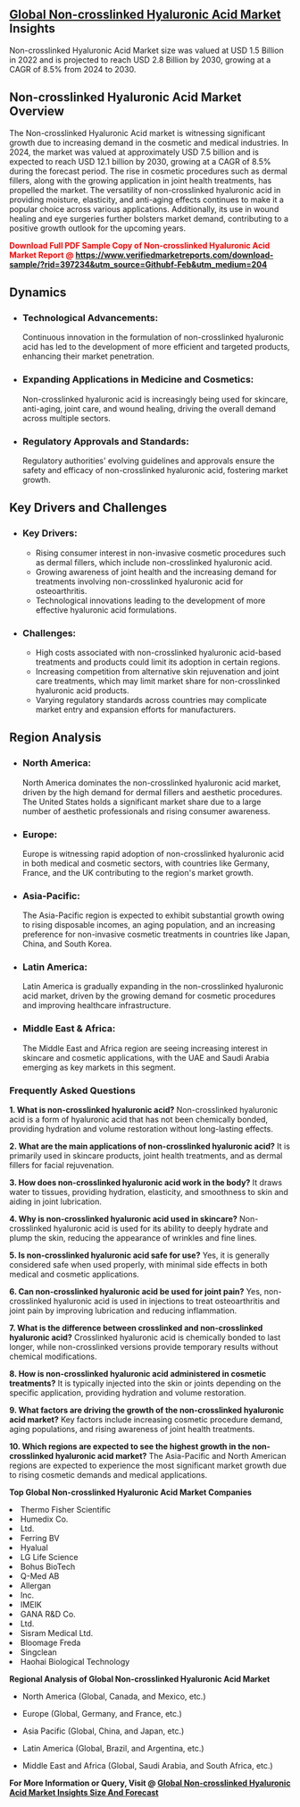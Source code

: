 <h2><a href="https://www.verifiedmarketreports.com/download-sample/?rid=397234&amp;utm_source=Githubf&amp;utm_medium=204" target="_blank">Global Non-crosslinked Hyaluronic Acid Market</a> Insights</h2><p>Non-crosslinked Hyaluronic Acid Market size was valued at USD 1.5 Billion in 2022 and is projected to reach USD 2.8 Billion by 2030, growing at a CAGR of 8.5% from 2024 to 2030.</p><p> <h2>Non-crosslinked Hyaluronic Acid Market Overview</h2> <p>The Non-crosslinked Hyaluronic Acid market is witnessing significant growth due to increasing demand in the cosmetic and medical industries. In 2024, the market was valued at approximately USD 7.5 billion and is expected to reach USD 12.1 billion by 2030, growing at a CAGR of 8.5% during the forecast period. The rise in cosmetic procedures such as dermal fillers, along with the growing application in joint health treatments, has propelled the market. The versatility of non-crosslinked hyaluronic acid in providing moisture, elasticity, and anti-aging effects continues to make it a popular choice across various applications. Additionally, its use in wound healing and eye surgeries further bolsters market demand, contributing to a positive growth outlook for the upcoming years.</p> <p><strong><p><span class=""><span style="color: #ff0000;"><strong>Download Full PDF Sample Copy of Non-crosslinked Hyaluronic Acid Market Report</strong> @ </span><a href="https://www.verifiedmarketreports.com/download-sample/?rid=397234&amp;utm_source=Githubf-Feb&amp;utm_medium=204" target="_blank">https://www.verifiedmarketreports.com/download-sample/?rid=397234&amp;utm_source=Githubf-Feb&amp;utm_medium=204</a></span></p></strong></p> <h2>Dynamics</h2> <ul> <li><h3>Technological Advancements:</h3> Continuous innovation in the formulation of non-crosslinked hyaluronic acid has led to the development of more efficient and targeted products, enhancing their market penetration.</li> <li><h3>Expanding Applications in Medicine and Cosmetics:</h3> Non-crosslinked hyaluronic acid is increasingly being used for skincare, anti-aging, joint care, and wound healing, driving the overall demand across multiple sectors.</li> <li><h3>Regulatory Approvals and Standards:</h3> Regulatory authorities' evolving guidelines and approvals ensure the safety and efficacy of non-crosslinked hyaluronic acid, fostering market growth.</li> </ul> <h2>Key Drivers and Challenges</h2> <ul> <li><h3>Key Drivers:</h3> <ul> <li>Rising consumer interest in non-invasive cosmetic procedures such as dermal fillers, which include non-crosslinked hyaluronic acid.</li> <li>Growing awareness of joint health and the increasing demand for treatments involving non-crosslinked hyaluronic acid for osteoarthritis.</li> <li>Technological innovations leading to the development of more effective hyaluronic acid formulations.</li> </ul> </li> <li><h3>Challenges:</h3> <ul> <li>High costs associated with non-crosslinked hyaluronic acid-based treatments and products could limit its adoption in certain regions.</li> <li>Increasing competition from alternative skin rejuvenation and joint care treatments, which may limit market share for non-crosslinked hyaluronic acid products.</li> <li>Varying regulatory standards across countries may complicate market entry and expansion efforts for manufacturers.</li> </ul> </li> </ul> <h2>Region Analysis</h2> <ul> <li><h3>North America:</h3> North America dominates the non-crosslinked hyaluronic acid market, driven by the high demand for dermal fillers and aesthetic procedures. The United States holds a significant market share due to a large number of aesthetic professionals and rising consumer awareness.</li> <li><h3>Europe:</h3> Europe is witnessing rapid adoption of non-crosslinked hyaluronic acid in both medical and cosmetic sectors, with countries like Germany, France, and the UK contributing to the region's market growth.</li> <li><h3>Asia-Pacific:</h3> The Asia-Pacific region is expected to exhibit substantial growth owing to rising disposable incomes, an aging population, and an increasing preference for non-invasive cosmetic treatments in countries like Japan, China, and South Korea.</li> <li><h3>Latin America:</h3> Latin America is gradually expanding in the non-crosslinked hyaluronic acid market, driven by the growing demand for cosmetic procedures and improving healthcare infrastructure.</li> <li><h3>Middle East & Africa:</h3> The Middle East and Africa region are seeing increasing interest in skincare and cosmetic applications, with the UAE and Saudi Arabia emerging as key markets in this segment.</li> </ul> <h3>Frequently Asked Questions</h3> <p><strong>1. What is non-crosslinked hyaluronic acid?</strong> Non-crosslinked hyaluronic acid is a form of hyaluronic acid that has not been chemically bonded, providing hydration and volume restoration without long-lasting effects.</p> <p><strong>2. What are the main applications of non-crosslinked hyaluronic acid?</strong> It is primarily used in skincare products, joint health treatments, and as dermal fillers for facial rejuvenation.</p> <p><strong>3. How does non-crosslinked hyaluronic acid work in the body?</strong> It draws water to tissues, providing hydration, elasticity, and smoothness to skin and aiding in joint lubrication.</p> <p><strong>4. Why is non-crosslinked hyaluronic acid used in skincare?</strong> Non-crosslinked hyaluronic acid is used for its ability to deeply hydrate and plump the skin, reducing the appearance of wrinkles and fine lines.</p> <p><strong>5. Is non-crosslinked hyaluronic acid safe for use?</strong> Yes, it is generally considered safe when used properly, with minimal side effects in both medical and cosmetic applications.</p> <p><strong>6. Can non-crosslinked hyaluronic acid be used for joint pain?</strong> Yes, non-crosslinked hyaluronic acid is used in injections to treat osteoarthritis and joint pain by improving lubrication and reducing inflammation.</p> <p><strong>7. What is the difference between crosslinked and non-crosslinked hyaluronic acid?</strong> Crosslinked hyaluronic acid is chemically bonded to last longer, while non-crosslinked versions provide temporary results without chemical modifications.</p> <p><strong>8. How is non-crosslinked hyaluronic acid administered in cosmetic treatments?</strong> It is typically injected into the skin or joints depending on the specific application, providing hydration and volume restoration.</p> <p><strong>9. What factors are driving the growth of the non-crosslinked hyaluronic acid market?</strong> Key factors include increasing cosmetic procedure demand, aging populations, and rising awareness of joint health treatments.</p> <p><strong>10. Which regions are expected to see the highest growth in the non-crosslinked hyaluronic acid market?</strong> The Asia-Pacific and North American regions are expected to experience the most significant market growth due to rising cosmetic demands and medical applications.</p> </p><p><strong>Top Global Non-crosslinked Hyaluronic Acid Market Companies</strong></p><div data-test-id=""><p><li>Thermo Fisher Scientific</li><li> Humedix Co.</li><li> Ltd.</li><li> Ferring BV</li><li> Hyalual</li><li> LG Life Science</li><li> Bohus BioTech</li><li> Q-Med AB</li><li> Allergan</li><li> Inc.</li><li> IMEIK</li><li> GANA R&D Co.</li><li> Ltd.</li><li> Sisram Medical Ltd.</li><li> Bloomage Freda</li><li> Singclean</li><li> Haohai Biological Technology</li></p><div><strong>Regional Analysis of&nbsp;Global Non-crosslinked Hyaluronic Acid Market</strong></div><ul><li dir="ltr"><p dir="ltr">North America&nbsp;(Global, Canada, and Mexico, etc.)</p></li><li dir="ltr"><p dir="ltr">Europe (Global, Germany, and France, etc.)</p></li><li dir="ltr"><p dir="ltr">Asia Pacific&nbsp;(Global, China, and Japan, etc.)</p></li><li dir="ltr"><p dir="ltr">Latin America&nbsp;(Global, Brazil, and Argentina, etc.)</p></li><li dir="ltr">Middle East and Africa&nbsp;(Global, Saudi Arabia, and South Africa, etc.)</li></ul><p><strong>For More Information or Query, Visit @&nbsp;</strong><strong><a href="https://www.verifiedmarketreports.com/product/non-crosslinked-hyaluronic-acid-market/?utm_source=Githubf&amp;utm_medium=204" target="_blank">Global Non-crosslinked Hyaluronic Acid Market Insights Size And Forecast</a></strong></p></div>
